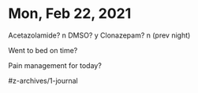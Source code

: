 # Mon, Feb 22, 2021
Acetazolamide? n
DMSO? y
Clonazepam? n
(prev night)

Went to bed on time? 

Pain management for today? 




#z-archives/1-journal